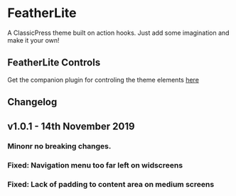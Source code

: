 # FeatherLite
A ClassicPress theme built on action hooks. Just add some imagination and make it your own!

## FeatherLite Controls
Get the companion plugin for controling the theme elements [here](https://github.com/zulfgani/featherlite-controls)

## Changelog

## v1.0.1 - 14th November 2019

### Minonr no breaking changes.

### Fixed: Navigation menu too far left on widscreens

### Fixed: Lack of padding to content area on medium screens
